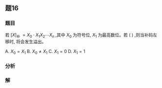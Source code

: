 ## 题16
### 题目
若 ${\lbrack X\rbrack }_{\text{补 }} = {X}_{0} \cdot {X}_{1}{X}_{2}\cdots {X}_{n}$ ,其中 ${X}_{0}$ 为符号位, ${X}_{1}$ 为最高数位。若 ( ) ,则当补码左移时, 将会发生溢出。

A. ${X}_{0} = {X}_{1}$ B. ${X}_{0} \neq {X}_{1}$ C. ${X}_{1} = 0$ D. ${X}_{1} = 1$
### 分析

### 解